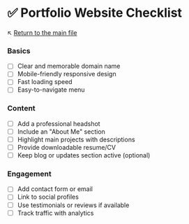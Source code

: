 # ✅ Portfolio Website Checklist

↖️ [Return to the main file](../README.md)

### Basics
- [ ] Clear and memorable domain name
- [ ] Mobile-friendly responsive design
- [ ] Fast loading speed
- [ ] Easy-to-navigate menu

### Content
- [ ] Add a professional headshot
- [ ] Include an "About Me" section
- [ ] Highlight main projects with descriptions
- [ ] Provide downloadable resume/CV
- [ ] Keep blog or updates section active (optional)

### Engagement
- [ ] Add contact form or email
- [ ] Link to social profiles
- [ ] Use testimonials or reviews if available
- [ ] Track traffic with analytics
